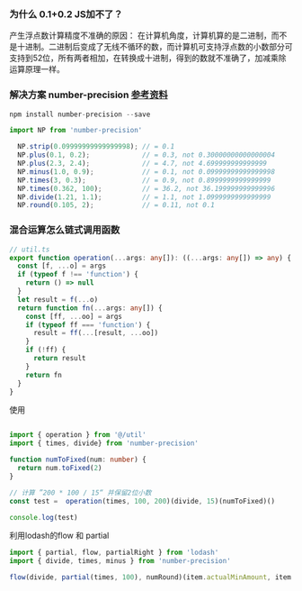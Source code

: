 ### 为什么 0.1+0.2 JS加不了？
产生浮点数计算精度不准确的原因： 在计算机角度，计算机算的是二进制，而不是十进制。二进制后变成了无线不循环的数，而计算机可支持浮点数的小数部分可支持到52位，所有两者相加，在转换成十进制，得到的数就不准确了，加减乘除运算原理一样。

### 解决方案 number-precision  [参考资料](https://github.com/nefe/number-precision)

```c++
npm install number-precision --save
```

```js
import NP from 'number-precision'

  NP.strip(0.09999999999999998); // = 0.1
  NP.plus(0.1, 0.2);             // = 0.3, not 0.30000000000000004
  NP.plus(2.3, 2.4);             // = 4.7, not 4.699999999999999
  NP.minus(1.0, 0.9);            // = 0.1, not 0.09999999999999998
  NP.times(3, 0.3);              // = 0.9, not 0.8999999999999999
  NP.times(0.362, 100);          // = 36.2, not 36.199999999999996
  NP.divide(1.21, 1.1);          // = 1.1, not 1.0999999999999999
  NP.round(0.105, 2);            // = 0.11, not 0.1
```

### 混合运算怎么链式调用函数
```ts
// util.ts
export function operation(...args: any[]): ((...args: any[]) => any) {
  const [f, ...o] = args
  if (typeof f !== 'function') {
    return () => null
  }
  let result = f(...o)
  return function fn(...args: any[]) {
    const [ff, ...oo] = args
    if (typeof ff === 'function') {
      result = ff(...[result, ...oo])
    }
    if (!ff) {
      return result
    }
    return fn
  }
}
```

使用
```ts

import { operation } from '@/util'
import { times, divide} from 'number-precision'

function numToFixed(num: number) {
  return num.toFixed(2)
}

// 计算 ”200 * 100 / 15“ 并保留2位小数
const test =  operation(times, 100, 200)(divide, 15)(numToFixed)()

console.log(test)
```

利用lodash的flow 和 partial
```js
import { partial, flow, partialRight } from 'lodash'
import { divide, times, minus } from 'number-precision'

flow(divide, partial(times, 100), numRound)(item.actualMinAmount, item.standardMinAmount)
```